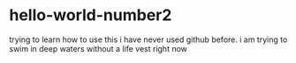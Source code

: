 # hello-world-number2
trying to learn how to use this
i have never used github before. i am trying to swim in deep waters without a life vest right now
